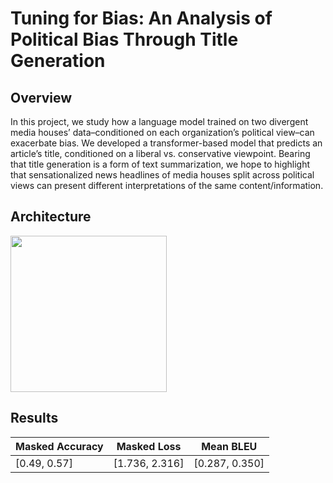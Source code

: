 # Tuning for Bias: An Analysis of Political Bias Through Title Generation

## Overview
In this project, we study how a language model trained on two divergent media houses’ data–conditioned on each organization’s political view–can exacerbate bias. We developed a transformer-based model that predicts an article’s title, conditioned on a liberal vs. conservative viewpoint. Bearing that title generation is a form of text summarization, we hope to highlight that sensationalized news headlines of media houses split across political views can present different interpretations of the same content/information.


## Architecture

<img src="https://github.com/raichandanisagar/text-to-title/blob/main/report/bert-image-example.jpeg" width="250"/>

## Results
| Masked Accuracy | Masked Loss    | Mean BLEU      |
|-----------------|----------------|----------------|
| [0.49, 0.57]    | [1.736, 2.316] | [0.287, 0.350] |
